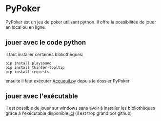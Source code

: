 # PyPoker
PyPoker est un jeu de poker utilisant python. Il offre la possibilitée de jouer en local ou en ligne.

## jouer avec le code python
il faut installer certaines bibliothèques:
    
    pip install playsound
    pip install tkinter-tooltip
    pip install requests

ensuite il faut exécuter [Accueuil.py](https://github.com/yoyorap9/PyPoker/blob/main/Accueil.py) depuis le dossier PyPoker


## jouer avec l'exécutable
il est possible de jouer sur windows sans avoir à installer les bibliothèques grâce à l'exécutable disponible [ici](http://lmn.eleve1.free.fr/PyPoker/Pypoker%20executable.zip)  (il est trop grand por github)
